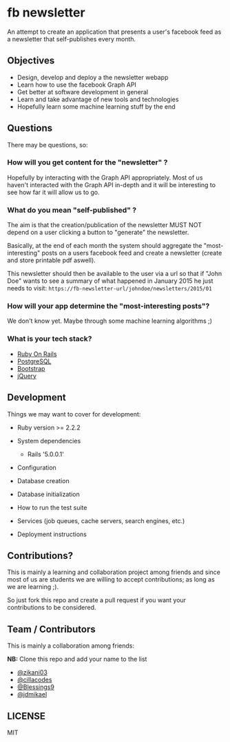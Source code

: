 fb newsletter
=

An attempt to create an application that presents a user's facebook feed as a newsletter that self-publishes every month.

## Objectives

* Design, develop and deploy a the newsletter webapp
* Learn how to use the facebook Graph API
* Get better at software development in general
* Learn and take advantage of new tools and technologies
* Hopefully learn some machine learning stuff by the end

## Questions

There may be questions, so:

### How will you get content for the "newsletter" ?

Hopefully by interacting with the Graph API appropriately. Most of us haven't interacted with the Graph API in-depth and it will be interesting to see how far it will allow us to go.

### What do you mean "self-published" ?

The aim is that the creation/publication of the newsletter MUST NOT depend on a user clicking a button to "generate" the newsletter.

Basically, at the end of each month the system should aggregate the "most-interesting" posts
on a users facebook feed and create a newsletter (create and store printable pdf aswell).

This newsletter should then be available to the user via a url so that if "John Doe" wants to see a summary of what happened in January 2015 he just needs to visit: ```https://fb-newsletter-url/johndoe/newsletters/2015/01```

### How will your app determine the "most-interesting posts"?

We don't know yet. Maybe through some machine learning algorithms ;)

### What is your tech stack?

- [Ruby On Rails](http://rubyonrails.org/)
- [PostgreSQL](http://www.postgresql.org/)
- [Bootstrap](http://getbootstrap.com)
- [jQuery](http://jquery.org)

## Development

Things we may want to cover for development:

* Ruby version >= 2.2.2

* System dependencies

    - Rails '5.0.0.1'

* Configuration

* Database creation

* Database initialization

* How to run the test suite

* Services (job queues, cache servers, search engines, etc.)

* Deployment instructions

## Contributions?

This is mainly a learning and collaboration project among friends and since most of us are students we are willing to accept contributions; as long as we are learning ;).

So just fork this repo and create a pull request if you want your contributions to be considered.

## Team / Contributors

This is mainly a collaboration among friends:

**NB:** Clone this repo and add your name to the list

* [@zikani03](https://github.com/zikani03)
* [@cillacodes](https://github.com/cillacodes)
* [@Blessings9](https://github.com/Blessings9)
* [@jdmikael](https://github.com/jdmikael)

## LICENSE

MIT
